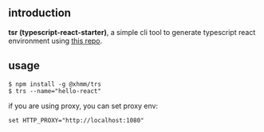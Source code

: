 ## introduction
**tsr (typescript-react-starter)**, a simple cli tool to generate typescript react environment using [this repo](https://github.com/XHMM/typescript-react-starter). 

## usage
```sh-session
$ npm install -g @xhmm/trs
$ trs --name="hello-react"
```
if you are using proxy, you can set proxy env:
```sh-session
set HTTP_PROXY="http://localhost:1080"
```
